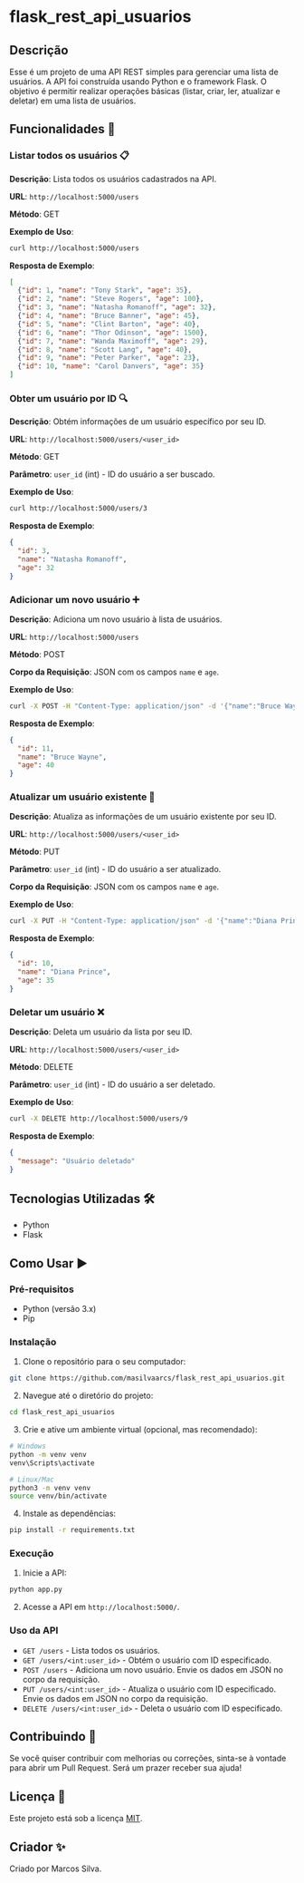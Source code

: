 # flask_rest_api_usuarios

## Descrição

Esse é um projeto de uma API REST simples para gerenciar uma lista de usuários. A API foi construída usando Python e o
framework Flask. O objetivo é permitir realizar operações básicas (listar, criar, ler, atualizar e deletar) em uma lista
de usuários.

## Funcionalidades 🚀

### Listar todos os usuários 📋

**Descrição**: Lista todos os usuários cadastrados na API.

**URL**: `http://localhost:5000/users`

**Método**: GET

**Exemplo de Uso**:

```bash
curl http://localhost:5000/users
```

**Resposta de Exemplo**:

```json
[
  {"id": 1, "name": "Tony Stark", "age": 35},
  {"id": 2, "name": "Steve Rogers", "age": 100},
  {"id": 3, "name": "Natasha Romanoff", "age": 32},
  {"id": 4, "name": "Bruce Banner", "age": 45},
  {"id": 5, "name": "Clint Barton", "age": 40},
  {"id": 6, "name": "Thor Odinson", "age": 1500},
  {"id": 7, "name": "Wanda Maximoff", "age": 29},
  {"id": 8, "name": "Scott Lang", "age": 40},
  {"id": 9, "name": "Peter Parker", "age": 23},
  {"id": 10, "name": "Carol Danvers", "age": 35}
]
```

### Obter um usuário por ID 🔍

**Descrição**: Obtém informações de um usuário específico por seu ID.

**URL**: `http://localhost:5000/users/<user_id>`

**Método**: GET

**Parâmetro**: `user_id` (int) - ID do usuário a ser buscado.

**Exemplo de Uso**:

```bash
curl http://localhost:5000/users/3
```

**Resposta de Exemplo**:

```json
{
  "id": 3,
  "name": "Natasha Romanoff",
  "age": 32
}
```

### Adicionar um novo usuário ➕

**Descrição**: Adiciona um novo usuário à lista de usuários.

**URL**: `http://localhost:5000/users`

**Método**: POST

**Corpo da Requisição**: JSON com os campos `name` e `age`.

**Exemplo de Uso**:

```bash
curl -X POST -H "Content-Type: application/json" -d '{"name":"Bruce Wayne", "age": 40}' http://localhost:5000/users
```

**Resposta de Exemplo**:

```json
{
  "id": 11,
  "name": "Bruce Wayne",
  "age": 40
}
```

### Atualizar um usuário existente 🔄

**Descrição**: Atualiza as informações de um usuário existente por seu ID.

**URL**: `http://localhost:5000/users/<user_id>`

**Método**: PUT

**Parâmetro**: `user_id` (int) - ID do usuário a ser atualizado.

**Corpo da Requisição**: JSON com os campos `name` e `age`.

**Exemplo de Uso**:

```bash
curl -X PUT -H "Content-Type: application/json" -d '{"name":"Diana Prince", "age": 35}' http://localhost:5000/users/10
```

**Resposta de Exemplo**:

```json
{
  "id": 10,
  "name": "Diana Prince",
  "age": 35
}
```

### Deletar um usuário ❌

**Descrição**: Deleta um usuário da lista por seu ID.

**URL**: `http://localhost:5000/users/<user_id>`

**Método**: DELETE

**Parâmetro**: `user_id` (int) - ID do usuário a ser deletado.

**Exemplo de Uso**:

```bash
curl -X DELETE http://localhost:5000/users/9
```

**Resposta de Exemplo**:

```json
{
  "message": "Usuário deletado"
}
```

## Tecnologias Utilizadas 🛠️

- Python
- Flask

## Como Usar ▶️

### Pré-requisitos

- Python (versão 3.x)
- Pip

### Instalação

1. Clone o repositório para o seu computador:

```bash
git clone https://github.com/masilvaarcs/flask_rest_api_usuarios.git
```

2. Navegue até o diretório do projeto:

```bash
cd flask_rest_api_usuarios
```

3. Crie e ative um ambiente virtual (opcional, mas recomendado):

```bash
# Windows
python -m venv venv
venv\Scripts\activate

# Linux/Mac
python3 -m venv venv
source venv/bin/activate
```

4. Instale as dependências:

```bash
pip install -r requirements.txt
```

### Execução

1. Inicie a API:

```bash
python app.py
```

2. Acesse a API em `http://localhost:5000/`.

### Uso da API

- `GET /users` - Lista todos os usuários.
- `GET /users/<int:user_id>` - Obtém o usuário com ID especificado.
- `POST /users` - Adiciona um novo usuário. Envie os dados em JSON no corpo da requisição.
- `PUT /users/<int:user_id>` - Atualiza o usuário com ID especificado. Envie os dados em JSON no corpo da requisição.
- `DELETE /users/<int:user_id>` - Deleta o usuário com ID especificado.

## Contribuindo 🤝

Se você quiser contribuir com melhorias ou correções, sinta-se à vontade para abrir um Pull Request. Será um prazer
receber sua ajuda!

## Licença 📜

Este projeto está sob a licença [MIT](LICENSE).

## Criador ✨

Criado por Marcos Silva.
